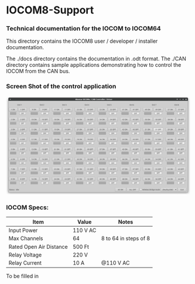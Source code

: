 # IOCOM8-Support

###  Technical documentation for the IOCOM to IOCOM64

  This directory contains the IOCOM8 user / developer / installer documentation.

  The ./docs directory contains the documentation in .odt format. The ./CAN directory contains
  sample applications demonstrating how to control the IOCOM from the CAN bus.

### Screen Shot of the control application

![Screen Shot](screenshot.png)

### IOCOM Specs:

Item    | Value   | Notes
------  | ------- | -----
Input Power   | 110 V AC |
Max Channels  |  64 | 8 to 64 in steps of 8
Rated Open Air Distance | 500 Ft |
Relay Voltage | 220 V   |
Relay Current | 10 A    | @110 V AC
To be filled in

